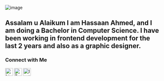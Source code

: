 ![image](https://github.com/HassaanAhmed60211/HassaanAhmed60211/assets/106430586/cd17ee18-852a-428e-9444-fec849721ca2)

## Assalam u Alaikum I am Hassaan Ahmed, and I am doing a Bachelor in Computer Science. I have been working in frontend development for the last 2 years and also as a graphic designer.

### Connect with Me

[<img src="icon-linkedin.png" alt="LinkedIn" width="25">](https://www.linkedin.com/your-profile-url)
[<img src="icon-twitter.png" alt="Twitter" width="25">](https://twitter.com/your-handle)
[<img src="icon-instagram.png" alt="Instagram" width="25">](https://www.instagram.com/your-username)
